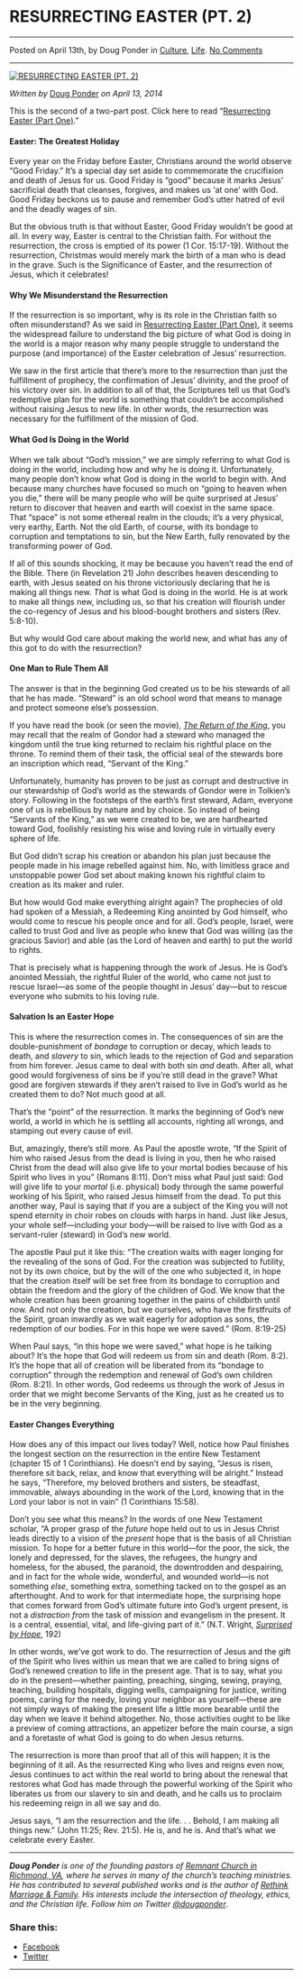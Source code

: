 RESURRECTING EASTER (PT. 2)
===========================

* * *

Posted on April 13th, by Doug Ponder in [Culture](http://www.remnantresource.org/category/culture/), [Life](http://www.remnantresource.org/category/life/). [No Comments](http://www.remnantresource.org/resurrecting-easter-part-two/#respond)

* * *

[![RESURRECTING EASTER (PT. 2)](http://www.remnantresource.org/wp-content/uploads/2014/04/resurrecting-easter-p2-700x500.jpg)](http://www.remnantresource.org/wp-content/uploads/2014/04/resurrecting-easter-p2-700x500.jpg)  

_Written by_ [Doug Ponder](http://www.remnantresource.org/author/doug-ponder/ "Posts by Doug Ponder") _on April 13, 2014_

This is the second of a two-part post. Click here to read “[Resurrecting Easter (Part One)](http://www.remnantresource.org/resurrecting-easter-part-one/).”

#### Easter: The Greatest Holiday

Every year on the Friday before Easter, Christians around the world observe “Good Friday.” It’s a special day set aside to commemorate the crucifixion and death of Jesus for us. Good Friday is “good” because it marks Jesus’ sacrificial death that cleanses, forgives, and makes us ‘at one’ with God. Good Friday beckons us to pause and remember God’s utter hatred of evil and the deadly wages of sin.

But the obvious truth is that without Easter, Good Friday wouldn’t be good at all. In every way, Easter is central to the Christian faith. For without the resurrection, the cross is emptied of its power (1 Cor. 15:17-19). Without the resurrection, Christmas would merely mark the birth of a man who is dead in the grave. Such is the Significance of Easter, and the resurrection of Jesus, which it celebrates!

#### Why We Misunderstand the Resurrection

If the resurrection is so important, why is its role in the Christian faith so often misunderstand? As we said in [Resurrecting Easter (Part One)](http://www.remnantresource.org/resurrecting-easter-part-one/), it seems the widespread failure to understand the big picture of what God is doing in the world is a major reason why many people struggle to understand the purpose (and importance) of the Easter celebration of Jesus’ resurrection.

We saw in the first article that there’s more to the resurrection than just the fulfillment of prophecy, the confirmation of Jesus’ divinity, and the proof of his victory over sin. In addition to all of that, the Scriptures tell us that God’s redemptive plan for the world is something that couldn’t be accomplished without raising Jesus to new life. In other words, the resurrection was necessary for the fulfillment of the mission of God.

#### What God Is Doing in the World

When we talk about “God’s mission,” we are simply referring to what God is doing in the world, including how and why he is doing it. Unfortunately, many people don’t know what God is doing in the world to begin with. And because many churches have focused so much on “going to heaven when you die,” there will be many people who will be quite surprised at Jesus’ return to discover that heaven and earth will coexist in the same space. That “space” is not some ethereal realm in the clouds; it’s a very physical, very earthy, Earth. Not the old Earth, of course, with its bondage to corruption and temptations to sin, but the New Earth, fully renovated by the transforming power of God.

If all of this sounds shocking, it may be because you haven’t read the end of the Bible. There (in Revelation 21) John describes heaven descending to earth, with Jesus seated on his throne victoriously declaring that he is making all things new. _That_ is what God is doing in the world. He is at work to make all things new, including us, so that his creation will flourish under the co-regency of Jesus and his blood-bought brothers and sisters (Rev. 5:8-10).

But why would God care about making the world new, and what has any of this got to do with the resurrection?

#### One Man to Rule Them All

The answer is that in the beginning God created us to be his stewards of all that he has made. “Steward” is an old school word that means to manage and protect someone else’s possession.

If you have read the book (or seen the movie), [_The Return of the King_](http://www.youtube.com/watch?v=4FPkVl_aeOM), you may recall that the realm of Gondor had a steward who managed the kingdom until the true king returned to reclaim his rightful place on the throne. To remind them of their task, the official seal of the stewards bore an inscription which read, “Servant of the King.”

Unfortunately, humanity has proven to be just as corrupt and destructive in our stewardship of God’s world as the stewards of Gondor were in Tolkien’s story. Following in the footsteps of the earth’s first steward, Adam, everyone one of us is rebellious by nature and by choice. So instead of being “Servants of the King,” as we were created to be, we are hardhearted toward God, foolishly resisting his wise and loving rule in virtually every sphere of life.

But God didn’t scrap his creation or abandon his plan just because the people made in his image rebelled against him. No, with limitless grace and unstoppable power God set about making known his rightful claim to creation as its maker and ruler.

But how would God make everything alright again? The prophecies of old had spoken of a Messiah, a Redeeming King anointed by God himself, who would come to rescue his people once and for all. God’s people, Israel, were called to trust God and live as people who knew that God was willing (as the gracious Savior) and able (as the Lord of heaven and earth) to put the world to rights.

That is precisely what is happening through the work of Jesus. He is God’s anointed Messiah, the rightful Ruler of the world, who came not just to rescue Israel—as some of the people thought in Jesus’ day—but to rescue everyone who submits to his loving rule.

#### Salvation Is an Easter Hope

This is where the resurrection comes in. The consequences of sin are the double-punishment of _bondage_ to corruption or decay, which leads to death, and _slavery_ to sin, which leads to the rejection of God and separation from him forever. Jesus came to deal with both sin _and_ death. After all, what good would forgiveness of sins be if you’re still dead in the grave? What good are forgiven stewards if they aren’t raised to live in God’s world as he created them to do? Not much good at all.

That’s the “point” of the resurrection. It marks the beginning of God’s new world, a world in which he is settling all accounts, righting all wrongs, and stamping out every cause of evil.

But, amazingly, there’s still more. As Paul the apostle wrote, “If the Spirit of him who raised Jesus from the dead is living in you, then he who raised Christ from the dead will also give life to your mortal bodies because of his Spirit who lives in you” (Romans 8:11). Don’t miss what Paul just said: God will give life to your _mortal_ (i.e. physical) body through the same powerful working of his Spirit, who raised Jesus himself from the dead. To put this another way, Paul is saying that if you are a subject of the King you will not spend eternity in choir robes on clouds with harps in hand. Just like Jesus, your whole self—including your body—will be raised to live with God as a servant-ruler (steward) in God’s new world.

The apostle Paul put it like this: “The creation waits with eager longing for the revealing of the sons of God. For the creation was subjected to futility, not by its own choice, but by the will of the one who subjected it, in hope that the creation itself will be set free from its bondage to corruption and obtain the freedom and the glory of the children of God. We know that the whole creation has been groaning together in the pains of childbirth until now. And not only the creation, but we ourselves, who have the firstfruits of the Spirit, groan inwardly as we wait eagerly for adoption as sons, the redemption of our bodies. For in this hope we were saved.” (Rom. 8:19-25)

When Paul says, “in this hope we were saved,” what hope is he talking about? It’s the hope that God will redeem us from sin and death (Rom. 8:2). It’s the hope that all of creation will be liberated from its “bondage to corruption” through the redemption and renewal of God’s own children (Rom. 8:21). In other words, God redeems us through the work of Jesus in order that we might become Servants of the King, just as he created us to be in the very beginning.

#### Easter Changes Everything

How does any of this impact our lives today? Well, notice how Paul finishes the longest section on the resurrection in the entire New Testament (chapter 15 of 1 Corinthians). He doesn’t end by saying, “Jesus is risen, therefore sit back, relax, and know that everything will be alright.” Instead he says, “Therefore, my beloved brothers and sisters, be steadfast, immovable, always abounding in the work of the Lord, knowing that in the Lord your labor is not in vain” (1 Corinthians 15:58).

Don’t you see what this means? In the words of one New Testament scholar, “A proper grasp of the _future_ hope held out to us in Jesus Christ leads directly to a vision of the _present_ hope that is the basis of all Christian mission. To hope for a better future in this world—for the poor, the sick, the lonely and depressed, for the slaves, the refugees, the hungry and homeless, for the abused, the paranoid, the downtrodden and despairing, and in fact for the whole wide, wonderful, and wounded world—is not something _else_, something extra, something tacked on to the gospel as an afterthought. And to work for that intermediate hope, the surprising hope that comes forward from God’s ultimate future into God’s urgent present, is not a _distraction from_ the task of mission and evangelism in the present. It is a central, essential, vital, and life-giving part of it.” (N.T. Wright, [_Surprised by Hope_](http://www.amazon.com/Surprised-Hope-Rethinking-Resurrection-Mission/dp/0061551821/ref=sr_1_1?ie=UTF8&qid=1333747278&sr=8-1), 192)

In other words, we’ve got work to do. The resurrection of Jesus and the gift of the Spirit who lives within us mean that we are called to bring signs of God’s renewed creation to life in the present age. That is to say, what you _do_ in the present—whether painting, preaching, singing, sewing, praying, teaching, building hospitals, digging wells, campaigning for justice, writing poems, caring for the needy, loving your neighbor as yourself—these are not simply ways of making the present life a little more bearable until the day when we leave it behind altogether. No, those activities ought to be like a preview of coming attractions, an appetizer before the main course, a sign and a foretaste of what God is going to do when Jesus returns.

The resurrection is more than proof that all of this will happen; it is the beginning of it all. As the resurrected King who lives and reigns even now, Jesus continues to act within the real world to bring about the renewal that restores what God has made through the powerful working of the Spirit who liberates us from our slavery to sin and death, and he calls us to proclaim his redeeming reign in all we say and do.

Jesus says, “I am the resurrection and the life. . . Behold, I am making all things new.” (John 11:25; Rev. 21:5). He is, and he is. And that’s what we celebrate every Easter.

* * *

_**Doug Ponder** is one of the founding pastors of [Remnant Church in Richmond, VA](http://www.remnantrichmond.org/), where he serves in many of the church’s teaching ministries. He has contributed to several published works and is the author of [Rethink Marriage & Family](http://www.remnantrichmond.org/mediafiles/uploaded/r/0e1604567_rethink-marriage-and-family-ebook.pdf). His interests include the intersection of theology, ethics, and the Christian life. Follow him on Twitter [@dougponder](https://twitter.com/dougponder)_.

### Share this:

*   [Facebook](http://www.remnantresource.org/resurrecting-easter-part-two/?share=facebook "Click to share on Facebook")
*   [Twitter](http://www.remnantresource.org/resurrecting-easter-part-two/?share=twitter "Click to share on Twitter")

  

* * *
